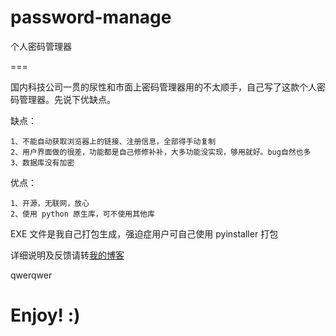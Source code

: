 # password-manage
个人密码管理器

===

国内科技公司一贯的尿性和市面上密码管理器用的不太顺手，自己写了这款个人密码管理器。先说下优缺点。

缺点：

	1、不能自动获取浏览器上的链接、注册信息，全部得手动复制
	2、用户界面做的很差，功能都是自己修修补补，大多功能没实现，够用就好。bug自然也多
	3、数据库没有加密

优点：

	1、开源，无联网，放心
	2、使用 python 原生库，可不使用其他库
  
EXE  文件是我自己打包生成，强迫症用户可自己使用 pyinstaller 打包
  
  详细说明及反馈请转[我的博客](http://blog.c1ker.top/2018/02/24/个人密码管理器/)

qwerqwer
# Enjoy! :)
